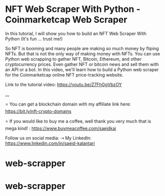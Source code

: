 # NFT Web Scraper With Python - Coinmarketcap Web Scraper
In this tutorial, I will show you how to build an NFT Web Scraper With Python (It's fun ... trust me!)

So NFT is booming and many people are making so much money by fliping NFTs. But that is not the only way of making money with NFTs. You can use Python web scrapping to gather NFT, Bitcoin, Ethereum, and other cryptocurrency prices. Even gather NFT or bitcoin news and sell them with an API or a bot. In this video, we'll learn how to build a Python web scraper for the Coinmarketcap online NFT price-tracking website. 

Link to the tutorial video: https://youtu.be/Z7FhGgVbzOY

__

⭐️ You can get a blockchain domain with my affiliate link here: https://bit.ly/nft-crypto-domains

⭐️ If you would like to buy me a coffee, well thank you very much that is mega kind! : https://www.buymeacoffee.com/saeidkai


Follow us on social media:
⇢ My LinkedIn: https://www.linkedin.com/in/saeid-kalantari
# web-scrapper
# web-scrapper
